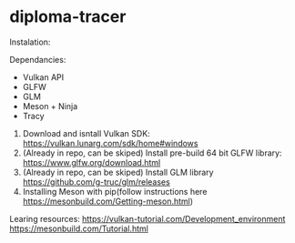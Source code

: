# diploma-tracer

Instalation:

Dependancies:
* Vulkan API
* GLFW
* GLM
* Meson + Ninja
* Tracy

1. Download and isntall Vulkan SDK: https://vulkan.lunarg.com/sdk/home#windows
2. (Already in repo, can be skiped) Install pre-build 64 bit GLFW library: https://www.glfw.org/download.html
3. (Already in repo, can be skiped) Install GLM library https://github.com/g-truc/glm/releases
4. Installing Meson with pip(follow instructions here https://mesonbuild.com/Getting-meson.html)

Learing resources:
https://vulkan-tutorial.com/Development_environment
https://mesonbuild.com/Tutorial.html 